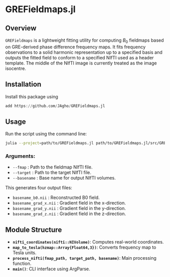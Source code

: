 # GREFieldmaps.jl

## Overview
`GREFieldmaps` is a lightweight fitting utility for computing $B_0$ fieldmaps based on GRE-derived phase difference frequency maps. It fits frequency observations to a solid harmonic representation up to a specified basis and outputs the fitted field to conform to a specified NIfTI used as a header template. The middle of the NIfTI image is currently treated as the image isocentre.
## Installation
Install this package using

```julia
add https://github.com/JAgho/GREFieldmaps.jl
```

## Usage
Run the script using the command line:

```sh
julia --project=path/to/GREFieldmaps.jl path/to/GREFieldmaps.jl/src/GREFieldmaps.jl --fmap path/to/fieldmap.nii --target path/to/target.nii --basename path/to/output/basename
```

### Arguments:
- `--fmap` : Path to the fieldmap NIfTI file.
- `--target` : Path to the target NIfTI file.
- `--basename` : Base name for output NIfTI volumes.

This generates four output files:
- `basename_b0.nii` : Reconstructed B0 field.
- `basename_grad_x.nii` : Gradient field in the x-direction.
- `basename_grad_y.nii` : Gradient field in the y-direction.
- `basename_grad_z.nii` : Gradient field in the z-direction.

## Module Structure
- **`nifti_coordinates(nifti::NIVolume)`**: Computes real-world coordinates.
- **`map_to_tesla(hzmap::Array{Float64,3})`**: Converts frequency map to Tesla units.
- **`process_nifti(fmap_path, target_path, basename)`**: Main processing function.
- **`main()`**: CLI interface using ArgParse.

